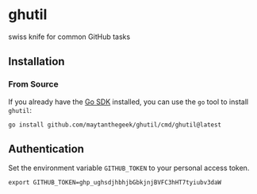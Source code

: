 # ghutil

swiss knife for common GitHub tasks

## Installation

### From Source

If you already have the [Go SDK](https://golang.org/doc/install) installed, you can use the `go`
tool to install `ghutil`:
```shell
go install github.com/maytanthegeek/ghutil/cmd/ghutil@latest
```

## Authentication

Set the environment variable `GITHUB_TOKEN` to your personal access token.
```shell
export GITHUB_TOKEN=ghp_ughsdjhbhjbGbkjnjBVFC3hHT7tyiubv3daW
```

